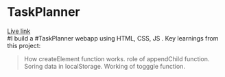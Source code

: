 # TaskPlanner<br>

[Live link](https://taskplannerbyprashant.netlify.app/ )<br>
#I build a #TaskPlanner webapp using HTML, CSS, JS .
Key learnings from this project:
> How createElement function works.
> role of appendChild function.
> Soring data in localStorage.
> Working of togggle function.

